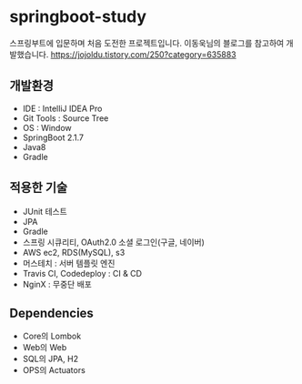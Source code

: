 # springboot-study
스프링부트에 입문하며 처음 도전한 프로젝트입니다.
이동욱님의 블로그를 참고하여 개발했습니다. https://jojoldu.tistory.com/250?category=635883

## 개발환경
* IDE : IntelliJ IDEA Pro
* Git Tools : Source Tree
* OS : Window
* SpringBoot 2.1.7
* Java8
* Gradle

## 적용한 기술
* JUnit 테스트
* JPA
* Gradle
* 스프링 시큐리티, OAuth2.0 소셜 로그인(구글, 네이버)
* AWS ec2, RDS(MySQL), s3
* 머스테치 : 서버 템플릿 엔진
* Travis CI, Codedeploy : CI & CD
* NginX : 무중단 배포

## Dependencies
* Core의 Lombok
* Web의 Web
* SQL의 JPA, H2
* OPS의 Actuators
